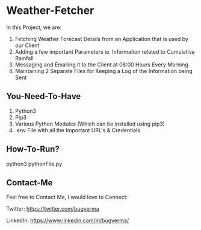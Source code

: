 # Weather-Fetcher
In this Project, we are:
1. Fetching Weather Forecast Details from an Application that is used by our Client
2. Adding a few important Parameters ie. Information related to Cumulative Rainfall
3. Messaging and Emailing it to the Client at 08:00 Hours Every Morning
4. Maintaining 2 Separate Files for Keeping a Log of the Information being Sent

## You-Need-To-Have
1. Python3
2. Pip3
3. Various Python Modules (Which can be installed using pip3)
4. .env File with all the Important URL's & Credentials

## How-To-Run?
python3 pythonFile.py

## Contact-Me
Feel free to Contact Me, I would love to Connect:

Twitter: https://twitter.com/bugverma

LinkedIn: https://www.linkedin.com/in/bugverma/
